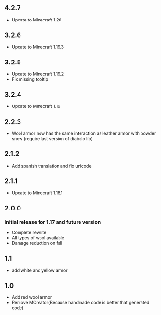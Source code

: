 ## 4.2.7
+ Update to Minecraft 1.20

## 3.2.6
+ Update to Minecraft 1.19.3

## 3.2.5
+ Update to Minecraft 1.19.2
+ Fix missing tooltip

## 3.2.4
+ Update to Minecraft 1.19

## 2.2.3
+ Wool armor now has the same interaction as leather armor with powder snow (require last version of diabolo lib)

## 2.1.2
+ Add spanish translation and fix unicode

## 2.1.1
+ Update to Minecraft 1.18.1

## 2.0.0

### Initial release for 1.17 and future version
+ Complete rewrite
+ All types of wool available
+ Damage reduction on fall

## 1.1
+ add white and yellow armor

## 1.0
+ Add red wool armor
+ Remove MCreator(Because handmade code is better that generated code)